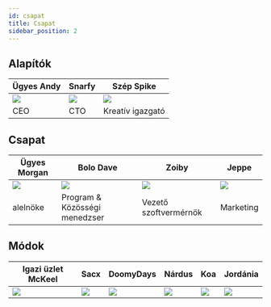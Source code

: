 ```yaml
---
id: csapat
title: Csapat
sidebar_position: 2
---
```


## Alapítók

| Ügyes Andy              | Snarfy               | Szép Spike               |
| ----------------------- | -------------------- | ------------------------ |
| ![](/img/NiftyAndy.png) | ![](/img/snarfy.png) | ![](/img/NiftySpike.png) |
| CEO                     | CTO                  | Kreatív igazgató         |

## Csapat

| Ügyes Morgan              | Bolo Dave                     | Zoiby                 | Jeppe               |
| ------------------------- | ----------------------------- | --------------------- | ------------------- |
| ![](/img/NiftyMorgan.png) | ![](/img/bolo.png)            | ![](/img/zoiby.png)   | ![](/img/jeppe.png) |
| alelnöke                  | Program & Közösségi menedzser | Vezető szoftvermérnök | Marketing           |

## Módok

| Igazi üzlet McKeel     | Sacx               | DoomyDays           | Nárdus             | Koa               | Jordánia             |
| ---------------------- | ------------------ | ------------------- | ------------------ | ----------------- | -------------------- |
| ![](/img/realdeal.png) | ![](/img/sacx.png) | ![](/img/doomy.png) | ![](/img/nard.png) | ![](/img/koa.png) | ![](/img/jordan.png) |
